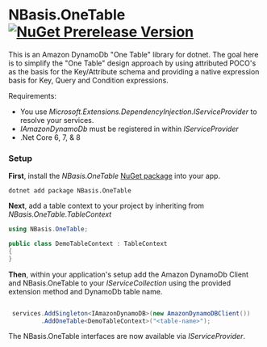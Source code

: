 # NBasis.OneTable [![NuGet Prerelease Version](https://img.shields.io/nuget/vpre/NBasis.OneTable.svg?style=flat)](https://www.nuget.org/packages/NBasis.OneTable/)

This is an Amazon DynamoDb "One Table" library for dotnet. The goal here is to simplify the "One Table" design approach by using attributed POCO's as the basis for the Key/Attribute schema and providing a native expression basis for Key, Query and Condition expressions.

Requirements:
- You use _Microsoft.Extensions.DependencyInjection.IServiceProvider_ to resolve your services.
- _IAmazonDynamoDb_ must be registered in within _IServiceProvider_
- .Net Core 6, 7, & 8

### Setup

**First**, install the _NBasis.OneTable_ [NuGet package](https://www.nuget.org/packages/NBasis.OneTable) into your app.

```shell
dotnet add package NBasis.OneTable
```

**Next**, add a table context to your project by inheriting from _NBasis.OneTable.TableContext_

```csharp
using NBasis.OneTable;

public class DemoTableContext : TableContext
{     
}

```

**Then**, within your application's setup add the Amazon DynamoDb Client and NBasis.OneTable to your _IServiceCollection_ using the provided extension method and DynamoDb table name.

```csharp

 services.AddSingleton<IAmazonDynamoDB>(new AmazonDynamoDBClient())
         .AddOneTable<DemoTableContext>("<table-name>");

```

The NBasis.OneTable interfaces are now available via _IServiceProvider_. 
